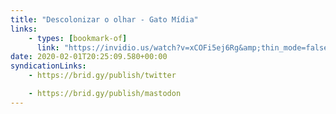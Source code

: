 ```yaml
---
title: "Descolonizar o olhar - Gato Mídia"
links:
    - types: [bookmark-of]
      link: "https://invidio.us/watch?v=xCOFi5ej6Rg&amp;thin_mode=false&amp;local=1&amp;nojs=0&amp;player_style=youtube&amp;quality=dash"
date: 2020-02-01T20:25:09.580+00:00
syndicationLinks:
    - https://brid.gy/publish/twitter

    - https://brid.gy/publish/mastodon
---
```

